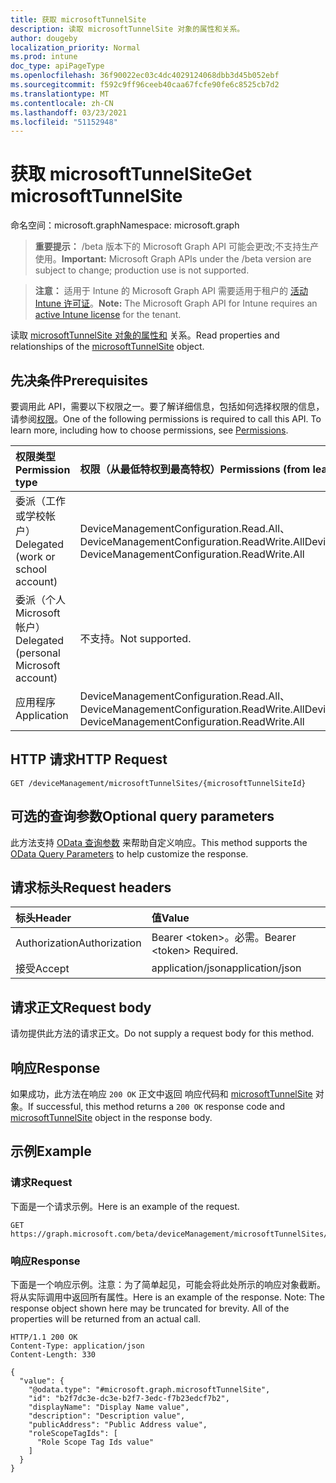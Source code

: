```yaml
---
title: 获取 microsoftTunnelSite
description: 读取 microsoftTunnelSite 对象的属性和关系。
author: dougeby
localization_priority: Normal
ms.prod: intune
doc_type: apiPageType
ms.openlocfilehash: 36f90022ec03c4dc4029124068dbb3d45b052ebf
ms.sourcegitcommit: f592c9ff96ceeb40caa67fcfe90fe6c8525cb7d2
ms.translationtype: MT
ms.contentlocale: zh-CN
ms.lasthandoff: 03/23/2021
ms.locfileid: "51152948"
---
```

# <a name="get-microsofttunnelsite"></a><span data-ttu-id="4c636-103">获取 microsoftTunnelSite</span><span class="sxs-lookup"><span data-stu-id="4c636-103">Get microsoftTunnelSite</span></span>

<span data-ttu-id="4c636-104">命名空间：microsoft.graph</span><span class="sxs-lookup"><span data-stu-id="4c636-104">Namespace: microsoft.graph</span></span>

> <span data-ttu-id="4c636-105">**重要提示：** /beta 版本下的 Microsoft Graph API 可能会更改;不支持生产使用。</span><span class="sxs-lookup"><span data-stu-id="4c636-105">**Important:** Microsoft Graph APIs under the /beta version are subject to change; production use is not supported.</span></span>

> <span data-ttu-id="4c636-106">**注意：** 适用于 Intune 的 Microsoft Graph API 需要适用于租户的 [活动 Intune 许可证](https://go.microsoft.com/fwlink/?linkid=839381)。</span><span class="sxs-lookup"><span data-stu-id="4c636-106">**Note:** The Microsoft Graph API for Intune requires an [active Intune license](https://go.microsoft.com/fwlink/?linkid=839381) for the tenant.</span></span>

<span data-ttu-id="4c636-107">读取 [microsoftTunnelSite 对象的属性和](../resources/intune-mstunnel-microsofttunnelsite.md) 关系。</span><span class="sxs-lookup"><span data-stu-id="4c636-107">Read properties and relationships of the [microsoftTunnelSite](../resources/intune-mstunnel-microsofttunnelsite.md) object.</span></span>

## <a name="prerequisites"></a><span data-ttu-id="4c636-108">先决条件</span><span class="sxs-lookup"><span data-stu-id="4c636-108">Prerequisites</span></span>
<span data-ttu-id="4c636-p101">要调用此 API，需要以下权限之一。要了解详细信息，包括如何选择权限的信息，请参阅[权限](/graph/permissions-reference)。</span><span class="sxs-lookup"><span data-stu-id="4c636-p101">One of the following permissions is required to call this API. To learn more, including how to choose permissions, see [Permissions](/graph/permissions-reference).</span></span>

|<span data-ttu-id="4c636-111">权限类型</span><span class="sxs-lookup"><span data-stu-id="4c636-111">Permission type</span></span>|<span data-ttu-id="4c636-112">权限（从最低特权到最高特权）</span><span class="sxs-lookup"><span data-stu-id="4c636-112">Permissions (from least to most privileged)</span></span>|
|:---|:---|
|<span data-ttu-id="4c636-113">委派（工作或学校帐户）</span><span class="sxs-lookup"><span data-stu-id="4c636-113">Delegated (work or school account)</span></span>|<span data-ttu-id="4c636-114">DeviceManagementConfiguration.Read.All、DeviceManagementConfiguration.ReadWrite.All</span><span class="sxs-lookup"><span data-stu-id="4c636-114">DeviceManagementConfiguration.Read.All, DeviceManagementConfiguration.ReadWrite.All</span></span>|
|<span data-ttu-id="4c636-115">委派（个人 Microsoft 帐户）</span><span class="sxs-lookup"><span data-stu-id="4c636-115">Delegated (personal Microsoft account)</span></span>|<span data-ttu-id="4c636-116">不支持。</span><span class="sxs-lookup"><span data-stu-id="4c636-116">Not supported.</span></span>|
|<span data-ttu-id="4c636-117">应用程序</span><span class="sxs-lookup"><span data-stu-id="4c636-117">Application</span></span>|<span data-ttu-id="4c636-118">DeviceManagementConfiguration.Read.All、DeviceManagementConfiguration.ReadWrite.All</span><span class="sxs-lookup"><span data-stu-id="4c636-118">DeviceManagementConfiguration.Read.All, DeviceManagementConfiguration.ReadWrite.All</span></span>|

## <a name="http-request"></a><span data-ttu-id="4c636-119">HTTP 请求</span><span class="sxs-lookup"><span data-stu-id="4c636-119">HTTP Request</span></span>
<!-- {
  "blockType": "ignored"
}
-->
``` http
GET /deviceManagement/microsoftTunnelSites/{microsoftTunnelSiteId}
```

## <a name="optional-query-parameters"></a><span data-ttu-id="4c636-120">可选的查询参数</span><span class="sxs-lookup"><span data-stu-id="4c636-120">Optional query parameters</span></span>
<span data-ttu-id="4c636-121">此方法支持 [OData 查询参数](/graph/query-parameters) 来帮助自定义响应。</span><span class="sxs-lookup"><span data-stu-id="4c636-121">This method supports the [OData Query Parameters](/graph/query-parameters) to help customize the response.</span></span>

## <a name="request-headers"></a><span data-ttu-id="4c636-122">请求标头</span><span class="sxs-lookup"><span data-stu-id="4c636-122">Request headers</span></span>
|<span data-ttu-id="4c636-123">标头</span><span class="sxs-lookup"><span data-stu-id="4c636-123">Header</span></span>|<span data-ttu-id="4c636-124">值</span><span class="sxs-lookup"><span data-stu-id="4c636-124">Value</span></span>|
|:---|:---|
|<span data-ttu-id="4c636-125">Authorization</span><span class="sxs-lookup"><span data-stu-id="4c636-125">Authorization</span></span>|<span data-ttu-id="4c636-126">Bearer &lt;token&gt;。必需。</span><span class="sxs-lookup"><span data-stu-id="4c636-126">Bearer &lt;token&gt; Required.</span></span>|
|<span data-ttu-id="4c636-127">接受</span><span class="sxs-lookup"><span data-stu-id="4c636-127">Accept</span></span>|<span data-ttu-id="4c636-128">application/json</span><span class="sxs-lookup"><span data-stu-id="4c636-128">application/json</span></span>|

## <a name="request-body"></a><span data-ttu-id="4c636-129">请求正文</span><span class="sxs-lookup"><span data-stu-id="4c636-129">Request body</span></span>
<span data-ttu-id="4c636-130">请勿提供此方法的请求正文。</span><span class="sxs-lookup"><span data-stu-id="4c636-130">Do not supply a request body for this method.</span></span>

## <a name="response"></a><span data-ttu-id="4c636-131">响应</span><span class="sxs-lookup"><span data-stu-id="4c636-131">Response</span></span>
<span data-ttu-id="4c636-132">如果成功，此方法在响应 `200 OK` 正文中返回 响应代码和 [microsoftTunnelSite](../resources/intune-mstunnel-microsofttunnelsite.md) 对象。</span><span class="sxs-lookup"><span data-stu-id="4c636-132">If successful, this method returns a `200 OK` response code and [microsoftTunnelSite](../resources/intune-mstunnel-microsofttunnelsite.md) object in the response body.</span></span>

## <a name="example"></a><span data-ttu-id="4c636-133">示例</span><span class="sxs-lookup"><span data-stu-id="4c636-133">Example</span></span>

### <a name="request"></a><span data-ttu-id="4c636-134">请求</span><span class="sxs-lookup"><span data-stu-id="4c636-134">Request</span></span>
<span data-ttu-id="4c636-135">下面是一个请求示例。</span><span class="sxs-lookup"><span data-stu-id="4c636-135">Here is an example of the request.</span></span>
``` http
GET https://graph.microsoft.com/beta/deviceManagement/microsoftTunnelSites/{microsoftTunnelSiteId}
```

### <a name="response"></a><span data-ttu-id="4c636-136">响应</span><span class="sxs-lookup"><span data-stu-id="4c636-136">Response</span></span>
<span data-ttu-id="4c636-p102">下面是一个响应示例。注意：为了简单起见，可能会将此处所示的响应对象截断。将从实际调用中返回所有属性。</span><span class="sxs-lookup"><span data-stu-id="4c636-p102">Here is an example of the response. Note: The response object shown here may be truncated for brevity. All of the properties will be returned from an actual call.</span></span>
``` http
HTTP/1.1 200 OK
Content-Type: application/json
Content-Length: 330

{
  "value": {
    "@odata.type": "#microsoft.graph.microsoftTunnelSite",
    "id": "b2f7dc3e-dc3e-b2f7-3edc-f7b23edcf7b2",
    "displayName": "Display Name value",
    "description": "Description value",
    "publicAddress": "Public Address value",
    "roleScopeTagIds": [
      "Role Scope Tag Ids value"
    ]
  }
}
```




